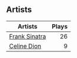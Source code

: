 ## Artists
Artists | Plays 
----- | -----: 
[Frank Sinatra](/artists/frank-sinatra-739) | 26
[Celine Dion](/artists/celine-dion-39068) | 9

